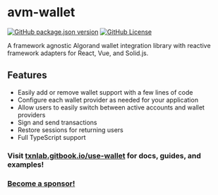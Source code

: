 # avm-wallet

[![GitHub package.json version](https://img.shields.io/github/package-json/v/TxnLab/avm-wallet?filename=packages%2Favm-wallet%2Fpackage.json&label=version)](https://www.npmjs.com/package/avm-wallet?activeTab=versions)
[![GitHub License](https://img.shields.io/github/license/TxnLab/avm-wallet)](https://github.com/TxnLab/avm-wallet/blob/main/LICENSE.md)

A framework agnostic Algorand wallet integration library with reactive framework adapters for React, Vue, and Solid.js.

## Features

- Easily add or remove wallet support with a few lines of code
- Configure each wallet provider as needed for your application
- Allow users to easily switch between active accounts and wallet providers
- Sign and send transactions
- Restore sessions for returning users
- Full TypeScript support

### Visit [txnlab.gitbook.io/use-wallet](https://txnlab.gitbook.io/use-wallet) for docs, guides, and examples!

### [Become a sponsor!](https://github.com/sponsors/TxnLab/)
